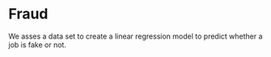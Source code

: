 # Fraud
We asses a data set to create a linear regression model to predict whether a job is fake or not. 

